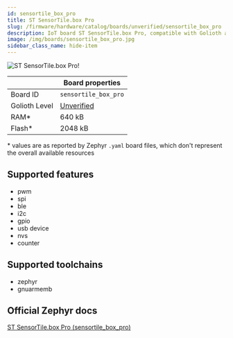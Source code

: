 ```yaml
---
id: sensortile_box_pro
title: ST SensorTile.box Pro
slug: /firmware/hardware/catalog/boards/unverified/sensortile_box_pro
description: IoT board ST SensorTile.box Pro, compatible with Golioth at unverified level.
image: /img/boards/sensortile_box_pro.jpg
sidebar_class_name: hide-item
---
```


[//]: # (This is an auto-generated file, do not edit! Changes to it will be lost upon re-generation)

![ST SensorTile.box Pro!](/img/boards/sensortile_box_pro.jpg "ST SensorTile.box Pro")

|                | Board properties     |
| -------------  | -------------------- |
| Board ID       | `sensortile_box_pro` |
| Golioth Level  | [Unverified](/firmware/hardware#unverified-boards) |
| RAM*           | 640 kB |
| Flash*         | 2048 kB |

\* values are as reported by Zephyr `.yaml` board files, which don't represent the overall available resources



## Supported features

* pwm
* spi
* ble
* i2c
* gpio
* usb device
* nvs
* counter

## Supported toolchains

* zephyr
* gnuarmemb

## Official Zephyr docs

[ST SensorTile.box Pro (sensortile_box_pro)](https://docs.zephyrproject.org/latest/boards/st/sensortile_box_pro/doc/index.html)
